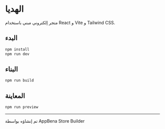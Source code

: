 # الهديا

متجر إلكتروني مبني باستخدام React و Vite و Tailwind CSS.

## البدء

```bash
npm install
npm run dev
```

## البناء

```bash
npm run build
```

## المعاينة

```bash
npm run preview
```

---

تم إنشاؤه بواسطة AppBena Store Builder

